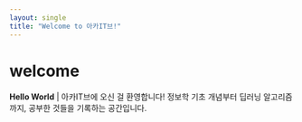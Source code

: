 ```yaml
---
layout: single
title: "Welcome to 아카IT브!"
---
```


# welcome
**Hello World** | 아카IT브에 오신 걸 환영합니다!
정보학 기초 개념부터 딥러닝 알고리즘까지, 공부한 것들을 기록하는 공간입니다. 

